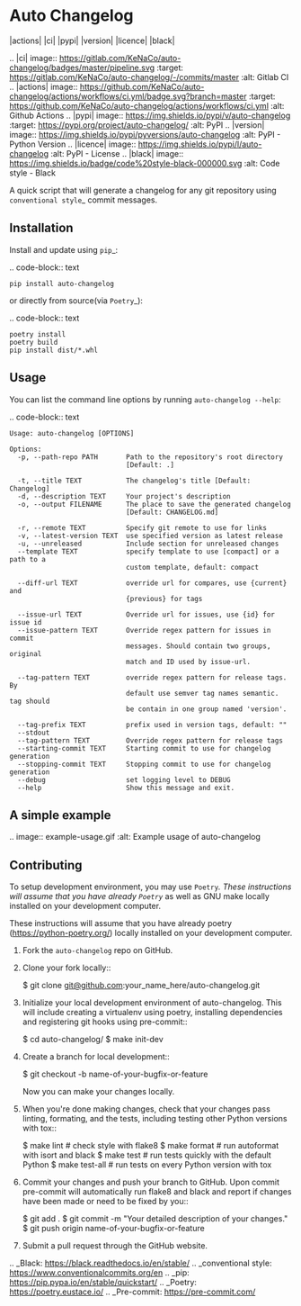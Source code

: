 Auto Changelog
==============

|actions| |ci| |pypi| |version| |licence| |black|

.. |ci| image:: https://gitlab.com/KeNaCo/auto-changelog/badges/master/pipeline.svg
   :target: https://gitlab.com/KeNaCo/auto-changelog/-/commits/master
   :alt: Gitlab CI
.. |actions| image:: https://github.com/KeNaCo/auto-changelog/actions/workflows/ci.yml/badge.svg?branch=master
   :target: https://github.com/KeNaCo/auto-changelog/actions/workflows/ci.yml
   :alt: Github Actions
.. |pypi| image:: https://img.shields.io/pypi/v/auto-changelog
   :target: https://pypi.org/project/auto-changelog/
   :alt: PyPI
.. |version| image:: https://img.shields.io/pypi/pyversions/auto-changelog
   :alt: PyPI - Python Version
.. |licence| image:: https://img.shields.io/pypi/l/auto-changelog
   :alt: PyPI - License
.. |black| image:: https://img.shields.io/badge/code%20style-black-000000.svg
   :alt: Code style - Black

A quick script that will generate a changelog for any git repository using `conventional style`_ commit messages.

Installation
------------

Install and update using `pip`_:

.. code-block:: text

    pip install auto-changelog

or directly from source(via `Poetry`_):

.. code-block:: text

    poetry install
    poetry build
    pip install dist/*.whl

Usage
-----
You can list the command line options by running `auto-changelog --help`:

.. code-block:: text

    Usage: auto-changelog [OPTIONS]

    Options:
      -p, --path-repo PATH       Path to the repository's root directory
                                 [Default: .]

      -t, --title TEXT           The changelog's title [Default: Changelog]
      -d, --description TEXT     Your project's description
      -o, --output FILENAME      The place to save the generated changelog
                                 [Default: CHANGELOG.md]

      -r, --remote TEXT          Specify git remote to use for links
      -v, --latest-version TEXT  use specified version as latest release
      -u, --unreleased           Include section for unreleased changes
      --template TEXT            specify template to use [compact] or a path to a
                                 custom template, default: compact

      --diff-url TEXT            override url for compares, use {current} and
                                 {previous} for tags

      --issue-url TEXT           Override url for issues, use {id} for issue id
      --issue-pattern TEXT       Override regex pattern for issues in commit
                                 messages. Should contain two groups, original
                                 match and ID used by issue-url.

      --tag-pattern TEXT         override regex pattern for release tags. By
                                 default use semver tag names semantic. tag should
                                 be contain in one group named 'version'.

      --tag-prefix TEXT          prefix used in version tags, default: ""
      --stdout
      --tag-pattern TEXT         Override regex pattern for release tags
      --starting-commit TEXT     Starting commit to use for changelog generation
      --stopping-commit TEXT     Stopping commit to use for changelog generation
      --debug                    set logging level to DEBUG
      --help                     Show this message and exit.


A simple example
----------------

.. image:: example-usage.gif
   :alt: Example usage of auto-changelog

Contributing
------------

To setup development environment, you may use `Poetry`_.
These instructions will assume that you have already `Poetry`_ as well as GNU make locally installed
on your development computer.

These instructions will assume that you have already poetry (https://python-poetry.org/) locally installed
on your development computer.

1. Fork the `auto-changelog` repo on GitHub.
2. Clone your fork locally::

    $ git clone git@github.com:your_name_here/auto-changelog.git

3. Initialize your local development environment of auto-changelog.
   This will include creating a virtualenv using poetry, installing dependencies and registering git hooks
   using pre-commit::

    $ cd auto-changelog/
    $ make init-dev

4. Create a branch for local development::

    $ git checkout -b name-of-your-bugfix-or-feature

   Now you can make your changes locally.

5. When you're done making changes, check that your changes pass linting, formating, and the
   tests, including testing other Python versions with tox::

    $ make lint         # check style with flake8
    $ make format       # run autoformat with isort and black
    $ make test         # run tests quickly with the default Python
    $ make test-all     # run tests on every Python version with tox


6. Commit your changes and push your branch to GitHub. Upon commit pre-commit will automatically run
   flake8 and black and report if changes have been made or need to be fixed by you::

    $ git add .
    $ git commit -m "Your detailed description of your changes."
    $ git push origin name-of-your-bugfix-or-feature

7. Submit a pull request through the GitHub website.



.. _Black: https://black.readthedocs.io/en/stable/
.. _conventional style: https://www.conventionalcommits.org/en
.. _pip: https://pip.pypa.io/en/stable/quickstart/
.. _Poetry: https://poetry.eustace.io/
.. _Pre-commit: https://pre-commit.com/
